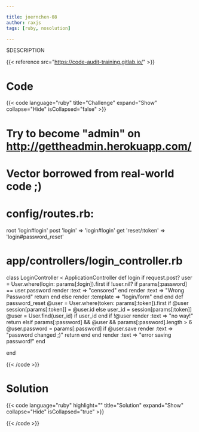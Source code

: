 ```yaml
---

title: joernchen-08
author: raxjs
tags: [ruby, nosolution]

---
```


$DESCRIPTION

<!--more-->
{{< reference src="https://code-audit-training.gitlab.io/" >}}

# Code
{{< code language="ruby"  title="Challenge" expand="Show" collapse="Hide" isCollapsed="false" >}}
# Try to become "admin" on http://gettheadmin.herokuapp.com/
# Vector borrowed from real-world code ;)


# config/routes.rb:

  root 'login#login'
  post 'login' => 'login#login'
  get 'reset/:token' => 'login#password_reset'

# app/controllers/login_controller.rb

class LoginController < ApplicationController
  def login
    if request.post?
      user = User.where(login: params[:login]).first
      if !user.nil?
        if params[:password] == user.password
           render :text => "censored"
        end
        render :text => "Wrong Password"
        return
      end
    else
      render :template => "login/form"
    end
  end
  def password_reset
    @user = User.where(token: params[:token]).first
    if @user
      session[params[:token]] = @user.id
    else
      user_id = session[params[:token]]
      @user = User.find(user_id) if user_id
    end
    if !@user
      render :text => "no way!"
      return
    elsif params[:password] && @user && params[:password].length > 6
      @user.password = params[:password]
        if @user.save
          render :text => "password changed ;)"
          return
        end
    end
    render :text => "error saving password!"
  end

end

{{< /code >}}

# Solution
{{< code language="ruby" highlight="" title="Solution" expand="Show" collapse="Hide" isCollapsed="true" >}}

{{< /code >}}